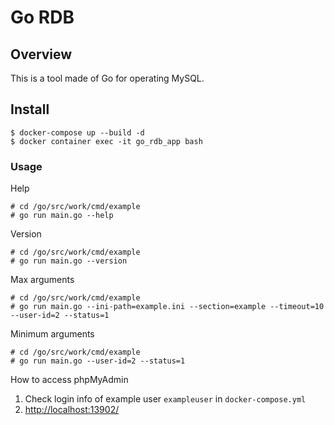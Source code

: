 # Go RDB

## Overview
This is a tool made of Go for operating MySQL.

## Install
```shell
$ docker-compose up --build -d
$ docker container exec -it go_rdb_app bash
```

### Usage
Help
```shell
# cd /go/src/work/cmd/example
# go run main.go --help
```

Version
```shell
# cd /go/src/work/cmd/example
# go run main.go --version
```

Max arguments
```shell
# cd /go/src/work/cmd/example
# go run main.go --ini-path=example.ini --section=example --timeout=10 --user-id=2 --status=1
```
Minimum arguments
```shell
# cd /go/src/work/cmd/example
# go run main.go --user-id=2 --status=1
```

How to access phpMyAdmin
1. Check login info of example user `exampleuser` in `docker-compose.yml`
2. [http://localhost:13902/](http://localhost:13902/)
